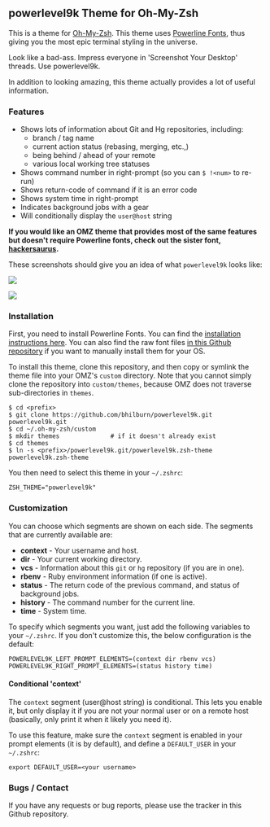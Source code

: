 ## powerlevel9k Theme for Oh-My-Zsh

This is a theme for [Oh-My-Zsh](https://github.com/robbyrussell/oh-my-zsh). This
theme uses [Powerline Fonts](https://github.com/Lokaltog/powerline-fonts), thus
giving you the most epic terminal styling in the universe.

Look like a bad-ass. Impress everyone in 'Screenshot Your Desktop' threads. Use powerlevel9k.

In addition to looking amazing, this theme actually provides a lot of useful
information.

### Features

* Shows lots of information about Git and Hg repositories, including:
    * branch / tag name
    * current action status (rebasing, merging, etc.,)
    * being behind / ahead of your remote
    * various local working tree statuses
* Shows command number in right-prompt (so you can `$ !<num>` to re-run)
* Shows return-code of command if it is an error code
* Shows system time in right-prompt
* Indicates background jobs with a gear
* Will conditionally display the `user@host` string

**If you would like an OMZ theme that provides most of the same features but
doesn't require Powerline fonts, check out the sister font,
[hackersaurus](https://github.com/bhilburn/hackersaurus).**

These screenshots should give you an idea of what `powerlevel9k` looks like:

![](http://bhilburn.org/content/images/2014/12/powerlevel9k.png)

![](http://bhilburn.org/content/images/2015/01/pl9k-improved.png)


### Installation

First, you need to install Powerline Fonts. You can find the [installation
instructions
here](https://powerline.readthedocs.org/en/latest/installation/linux.html#fonts-installation).
You can also find the raw font files [in this Github
repository](https://github.com/powerline/fonts) if you want to manually install
them for your OS.

To install this theme, clone this repository, and then copy or symlink the theme
file into your OMZ's `custom` directory. Note that you cannot simply clone the
repository into `custom/themes`, because OMZ does not traverse sub-directories
in `themes`.

    $ cd <prefix>
    $ git clone https://github.com/bhilburn/powerlevel9k.git powerlevel9k.git
    $ cd ~/.oh-my-zsh/custom
    $ mkdir themes              # if it doesn't already exist
    $ cd themes
    $ ln -s <prefix>/powerlevel9k.git/powerlevel9k.zsh-theme powerlevel9k.zsh-theme

You then need to select this theme in your `~/.zshrc`:

    ZSH_THEME="powerlevel9k"

### Customization

You can choose which segments are shown on each side. The segments that are
currently available are:

* **context** - Your username and host.
* **dir** - Your current working directory.
* **vcs** - Information about this `git` or `hg` repository (if you are in one).
* **rbenv** - Ruby environment information (if one is active).
* **status** - The return code of the previous command, and status of background jobs.
* **history** - The command number for the current line.
* **time** - System time.

To specify which segments you want, just add the following variables to your
`~/.zshrc`. If you don't customize this, the below configuration is the default:

    POWERLEVEL9K_LEFT_PROMPT_ELEMENTS=(context dir rbenv vcs)
    POWERLEVEL9K_RIGHT_PROMPT_ELEMENTS=(status history time)

#### Conditional 'context'

The `context` segment (user@host string) is conditional. This lets you enable it, but only display
it if you are not your normal user or on a remote host (basically, only print it
when it likely you need it).

To use this feature, make sure the `context` segment is enabled in your prompt
elements (it is by default), and define a `DEFAULT_USER` in your `~/.zshrc`:

    export DEFAULT_USER=<your username>


### Bugs / Contact

If you have any requests or bug reports, please use the tracker in this Github
repository.

